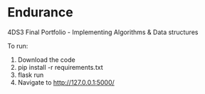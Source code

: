 # Endurance
4DS3 Final Portfolio - Implementing Algorithms &amp; Data structures 

To run:

1. Download the code
2. pip install -r requirements.txt
3. flask run
4. Navigate to http://127.0.0.1:5000/
